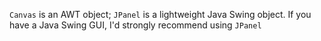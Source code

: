 `Canvas` is an AWT object; `JPanel` is a lightweight Java Swing object. If you have a Java Swing GUI, I'd strongly 
recommend using `JPanel`